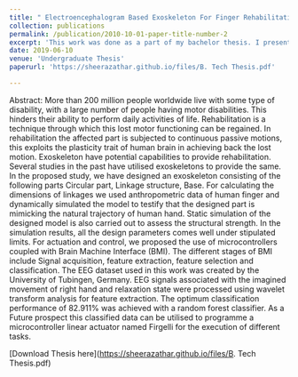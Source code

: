 ```yaml
---
title: " Electroencephalogram Based Exoskeleton For Finger Rehabilitation"
collection: publications
permalink: /publication/2010-10-01-paper-title-number-2
excerpt: 'This work was done as a part of my bachelor thesis. I presented and design of a finger rehabilitation device controlled through EEG signals.'
date: 2019-06-10
venue: 'Undergraduate Thesis'
paperurl: 'https://sheerazathar.github.io/files/B. Tech Thesis.pdf'

---
```

Abstract: More than 200 million people worldwide live with some type of disability, with a large number of people having motor disabilities. This hinders their ability to perform daily activities of life. Rehabilitation is a technique through which this lost motor functioning can be regained. In rehabilitation the affected part is subjected to continuous passive motions, this exploits the plasticity trait of human brain in achieving back the lost motion. Exoskeleton have potential capabilities to provide rehabilitation. Several studies in the past have utilised exoskeletons to provide the same. In the proposed study, we have designed an exoskeleton consisting of the following parts Circular part, Linkage structure, Base. For calculating the dimensions of linkages we used anthropometric data of human finger and dynamically simulated the model to testify that the designed part is mimicking the natural trajectory of human hand. Static simulation of the designed model is also carried out to assess the structural strength. In the simulation results, all the design parameters comes well under stipulated limits. For actuation and control, we proposed the use of microcontrollers coupled with Brain Machine Interface (BMI). The different stages of BMI include Signal acquisition, feature extraction, feature selection and classification. The EEG dataset used in this work was created by the University of Tubingen, Germany. EEG signals associated with the imagined movement of right hand and relaxation state were processed using wavelet transform analysis for feature extraction. The optimum classification performance of 82.911% was achieved with a random forest classifier. As a Future prospect this classified data can be utilised to programme a microcontroller linear actuator named Firgelli for the execution of different tasks.

[Download Thesis here](https://sheerazathar.github.io/files/B. Tech Thesis.pdf)
